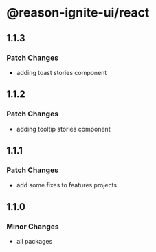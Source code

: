 # @reason-ignite-ui/react

## 1.1.3

### Patch Changes

- adding toast stories component

## 1.1.2

### Patch Changes

- adding tooltip stories component

## 1.1.1

### Patch Changes

- add some fixes to features projects

## 1.1.0

### Minor Changes

- all packages
